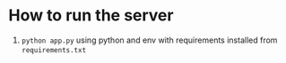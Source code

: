 # How to run the server

1. `python app.py` using python and env with requirements installed from
   `requirements.txt`
